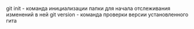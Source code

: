 git init - команда инициализации папки для начала отслеживания изменений в ней
git version - команда проверки версии установленного гита

